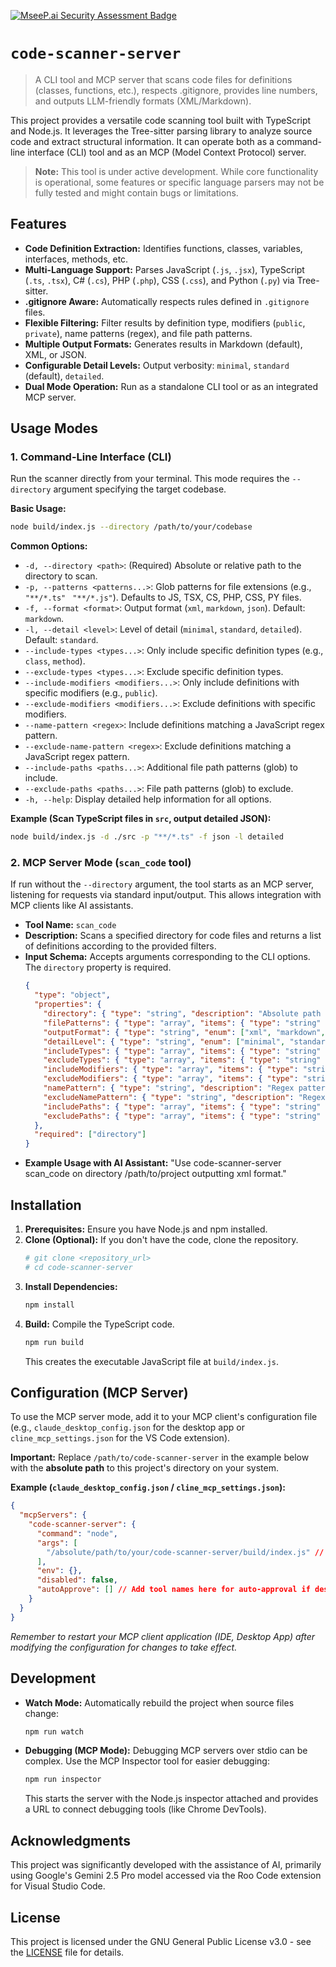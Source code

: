 [![MseeP.ai Security Assessment Badge](https://mseep.net/pr/ixe1-code-scanner-server-badge.png)](https://mseep.ai/app/ixe1-code-scanner-server)

# `code-scanner-server`

> A CLI tool and MCP server that scans code files for definitions (classes, functions, etc.), respects .gitignore, provides line numbers, and outputs LLM-friendly formats (XML/Markdown).

This project provides a versatile code scanning tool built with TypeScript and Node.js. It leverages the Tree-sitter parsing library to analyze source code and extract structural information. It can operate both as a command-line interface (CLI) tool and as an MCP (Model Context Protocol) server.

> **Note:** This tool is under active development. While core functionality is operational, some features or specific language parsers may not be fully tested and might contain bugs or limitations.

## Features

*   **Code Definition Extraction:** Identifies functions, classes, variables, interfaces, methods, etc.
*   **Multi-Language Support:** Parses JavaScript (`.js`, `.jsx`), TypeScript (`.ts`, `.tsx`), C# (`.cs`), PHP (`.php`), CSS (`.css`), and Python (`.py`) via Tree-sitter.
*   **.gitignore Aware:** Automatically respects rules defined in `.gitignore` files.
*   **Flexible Filtering:** Filter results by definition type, modifiers (`public`, `private`), name patterns (regex), and file path patterns.
*   **Multiple Output Formats:** Generates results in Markdown (default), XML, or JSON.
*   **Configurable Detail Levels:** Output verbosity: `minimal`, `standard` (default), `detailed`.
*   **Dual Mode Operation:** Run as a standalone CLI tool or as an integrated MCP server.

## Usage Modes

### 1. Command-Line Interface (CLI)

Run the scanner directly from your terminal. This mode requires the `--directory` argument specifying the target codebase.

**Basic Usage:**
```bash
node build/index.js --directory /path/to/your/codebase
```

**Common Options:**
*   `-d, --directory <path>`: (Required) Absolute or relative path to the directory to scan.
*   `-p, --patterns <patterns...>`: Glob patterns for file extensions (e.g., `"**/*.ts"` ` "**/*.js"`). Defaults to JS, TSX, CS, PHP, CSS, PY files.
*   `-f, --format <format>`: Output format (`xml`, `markdown`, `json`). Default: `markdown`.
*   `-l, --detail <level>`: Level of detail (`minimal`, `standard`, `detailed`). Default: `standard`.
*   `--include-types <types...>`: Only include specific definition types (e.g., `class`, `method`).
*   `--exclude-types <types...>`: Exclude specific definition types.
*   `--include-modifiers <modifiers...>`: Only include definitions with specific modifiers (e.g., `public`).
*   `--exclude-modifiers <modifiers...>`: Exclude definitions with specific modifiers.
*   `--name-pattern <regex>`: Include definitions matching a JavaScript regex pattern.
*   `--exclude-name-pattern <regex>`: Exclude definitions matching a JavaScript regex pattern.
*   `--include-paths <paths...>`: Additional file path patterns (glob) to include.
*   `--exclude-paths <paths...>`: File path patterns (glob) to exclude.
*   `-h, --help`: Display detailed help information for all options.

**Example (Scan TypeScript files in `src`, output detailed JSON):**
```bash
node build/index.js -d ./src -p "**/*.ts" -f json -l detailed
```

### 2. MCP Server Mode (`scan_code` tool)

If run without the `--directory` argument, the tool starts as an MCP server, listening for requests via standard input/output. This allows integration with MCP clients like AI assistants.

*   **Tool Name:** `scan_code`
*   **Description:** Scans a specified directory for code files and returns a list of definitions according to the provided filters.
*   **Input Schema:** Accepts arguments corresponding to the CLI options. The `directory` property is required.
    ```json
    {
      "type": "object",
      "properties": {
        "directory": { "type": "string", "description": "Absolute path to the directory to scan." },
        "filePatterns": { "type": "array", "items": { "type": "string" }, "description": "Glob patterns for files.", "default": ["**/*.js", ..., "**/*.py"] },
        "outputFormat": { "type": "string", "enum": ["xml", "markdown", "json"], "default": "markdown" },
        "detailLevel": { "type": "string", "enum": ["minimal", "standard", "detailed"], "default": "standard" },
        "includeTypes": { "type": "array", "items": { "type": "string" } },
        "excludeTypes": { "type": "array", "items": { "type": "string" } },
        "includeModifiers": { "type": "array", "items": { "type": "string" } },
        "excludeModifiers": { "type": "array", "items": { "type": "string" } },
        "namePattern": { "type": "string", "description": "Regex pattern for names." },
        "excludeNamePattern": { "type": "string", "description": "Regex pattern to exclude names." },
        "includePaths": { "type": "array", "items": { "type": "string" } },
        "excludePaths": { "type": "array", "items": { "type": "string" } }
      },
      "required": ["directory"]
    }
    ```
*   **Example Usage with AI Assistant:** "Use code-scanner-server scan_code on directory /path/to/project outputting xml format."

## Installation

1.  **Prerequisites:** Ensure you have Node.js and npm installed.
2.  **Clone (Optional):** If you don't have the code, clone the repository.
    ```bash
    # git clone <repository_url>
    # cd code-scanner-server
    ```
3.  **Install Dependencies:**
    ```bash
    npm install
    ```
4.  **Build:** Compile the TypeScript code.
    ```bash
    npm run build
    ```
    This creates the executable JavaScript file at `build/index.js`.

## Configuration (MCP Server)

To use the MCP server mode, add it to your MCP client's configuration file (e.g., `claude_desktop_config.json` for the desktop app or `cline_mcp_settings.json` for the VS Code extension).

**Important:** Replace `/path/to/code-scanner-server` in the example below with the **absolute path** to this project's directory on your system.

**Example (`claude_desktop_config.json` / `cline_mcp_settings.json`):**
```json
{
  "mcpServers": {
    "code-scanner-server": {
      "command": "node",
      "args": [
        "/absolute/path/to/your/code-scanner-server/build/index.js" // <-- Replace this path! (e.g., "C:\\Users\\YourUser\\Projects\\code-scanner-server\\build\\index.js" on Windows)
      ],
      "env": {},
      "disabled": false,
      "autoApprove": [] // Add tool names here for auto-approval if desired
    }
  }
}
```
*Remember to restart your MCP client application (IDE, Desktop App) after modifying the configuration for changes to take effect.*

## Development

*   **Watch Mode:** Automatically rebuild the project when source files change:
    ```bash
    npm run watch
    ```
*   **Debugging (MCP Mode):** Debugging MCP servers over stdio can be complex. Use the MCP Inspector tool for easier debugging:
    ```bash
    npm run inspector
    ```
    This starts the server with the Node.js inspector attached and provides a URL to connect debugging tools (like Chrome DevTools).

## Acknowledgments

This project was significantly developed with the assistance of AI, primarily using Google's Gemini 2.5 Pro model accessed via the Roo Code extension for Visual Studio Code.

## License

This project is licensed under the GNU General Public License v3.0 - see the [LICENSE](LICENSE) file for details.
